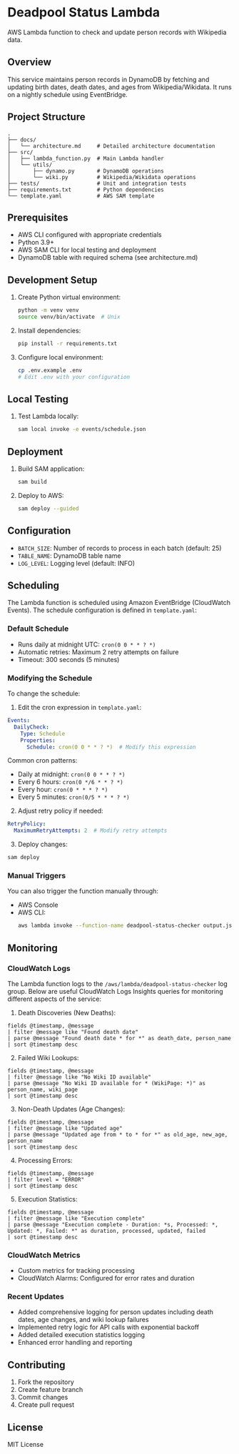 # Deadpool Status Lambda

AWS Lambda function to check and update person records with Wikipedia data.

## Overview
This service maintains person records in DynamoDB by fetching and updating birth dates, death dates, and ages from Wikipedia/Wikidata. It runs on a nightly schedule using EventBridge.

## Project Structure
```
.
├── docs/
│   └── architecture.md     # Detailed architecture documentation
├── src/
│   ├── lambda_function.py  # Main Lambda handler
│   └── utils/
│       ├── dynamo.py       # DynamoDB operations
│       └── wiki.py         # Wikipedia/Wikidata operations
├── tests/                  # Unit and integration tests
├── requirements.txt        # Python dependencies
└── template.yaml           # AWS SAM template
```

## Prerequisites
- AWS CLI configured with appropriate credentials
- Python 3.9+
- AWS SAM CLI for local testing and deployment
- DynamoDB table with required schema (see architecture.md)

## Development Setup
1. Create Python virtual environment:
   ```bash
   python -m venv venv
   source venv/bin/activate  # Unix
   ```

2. Install dependencies:
   ```bash
   pip install -r requirements.txt
   ```

3. Configure local environment:
   ```bash
   cp .env.example .env
   # Edit .env with your configuration
   ```

## Local Testing
1. Test Lambda locally:
   ```bash
   sam local invoke -e events/schedule.json
   ```

## Deployment
1. Build SAM application:
   ```bash
   sam build
   ```

2. Deploy to AWS:
   ```bash
   sam deploy --guided
   ```

## Configuration
- `BATCH_SIZE`: Number of records to process in each batch (default: 25)
- `TABLE_NAME`: DynamoDB table name
- `LOG_LEVEL`: Logging level (default: INFO)

## Scheduling
The Lambda function is scheduled using Amazon EventBridge (CloudWatch Events). The schedule configuration is defined in `template.yaml`:

### Default Schedule
- Runs daily at midnight UTC: `cron(0 0 * * ? *)`
- Automatic retries: Maximum 2 retry attempts on failure
- Timeout: 300 seconds (5 minutes)

### Modifying the Schedule
To change the schedule:

1. Edit the cron expression in `template.yaml`:
```yaml
Events:
  DailyCheck:
    Type: Schedule
    Properties:
      Schedule: cron(0 0 * * ? *)  # Modify this expression
```

Common cron patterns:
- Daily at midnight: `cron(0 0 * * ? *)`
- Every 6 hours: `cron(0 */6 * * ? *)`
- Every hour: `cron(0 * * * ? *)`
- Every 5 minutes: `cron(0/5 * * * ? *)`

2. Adjust retry policy if needed:
```yaml
RetryPolicy:
  MaximumRetryAttempts: 2  # Modify retry attempts
```

3. Deploy changes:
```bash
sam deploy
```

### Manual Triggers
You can also trigger the function manually through:
- AWS Console
- AWS CLI:
  ```bash
  aws lambda invoke --function-name deadpool-status-checker output.json
  ```

## Monitoring

### CloudWatch Logs
The Lambda function logs to the `/aws/lambda/deadpool-status-checker` log group. Below are useful CloudWatch Logs Insights queries for monitoring different aspects of the service:

1. Death Discoveries (New Deaths):
```
fields @timestamp, @message
| filter @message like "Found death date"
| parse @message "Found death date * for *" as death_date, person_name
| sort @timestamp desc
```

2. Failed Wiki Lookups:
```
fields @timestamp, @message
| filter @message like "No Wiki ID available"
| parse @message "No Wiki ID available for * (WikiPage: *)" as person_name, wiki_page
| sort @timestamp desc
```

3. Non-Death Updates (Age Changes):
```
fields @timestamp, @message
| filter @message like "Updated age"
| parse @message "Updated age from * to * for *" as old_age, new_age, person_name
| sort @timestamp desc
```

4. Processing Errors:
```
fields @timestamp, @message
| filter level = "ERROR"
| sort @timestamp desc
```

5. Execution Statistics:
```
fields @timestamp, @message
| filter @message like "Execution complete"
| parse @message "Execution complete - Duration: *s, Processed: *, Updated: *, Failed: *" as duration, processed, updated, failed
| sort @timestamp desc
```

### CloudWatch Metrics
- Custom metrics for tracking processing
- CloudWatch Alarms: Configured for error rates and duration

### Recent Updates
- Added comprehensive logging for person updates including death dates, age changes, and wiki lookup failures
- Implemented retry logic for API calls with exponential backoff
- Added detailed execution statistics logging
- Enhanced error handling and reporting

## Contributing
1. Fork the repository
2. Create feature branch
3. Commit changes
4. Create pull request

## License
MIT License
